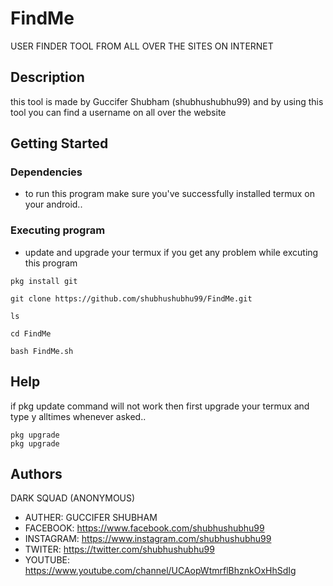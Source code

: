 # FindMe
USER FINDER TOOL FROM ALL OVER THE SITES ON INTERNET




## Description

this tool is made by Guccifer Shubham (shubhushubhu99) and by using this tool you can find a username on all over the website

## Getting Started

### Dependencies

* to run this program make sure you've successfully installed termux on your android..







### Executing program

* update and upgrade your termux if you get any problem while excuting this program
```
pkg install git
```

```
git clone https://github.com/shubhushubhu99/FindMe.git
```
```
ls 
```
```
cd FindMe
```
```
bash FindMe.sh
```



## Help

if pkg update command will not work then first upgrade your termux and type y alltimes whenever asked..
```
pkg upgrade
pkg upgrade
```

## Authors

DARK SQUAD (ANONYMOUS)

* AUTHER: GUCCIFER SHUBHAM
* FACEBOOK: https://www.facebook.com/shubhushubhu99
* INSTAGRAM: https://www.instagram.com/shubhushubhu99
* TWITER: https://twitter.com/shubhushubhu99
* YOUTUBE: https://www.youtube.com/channel/UCAopWtmrflBhznkOxHhSdIg

